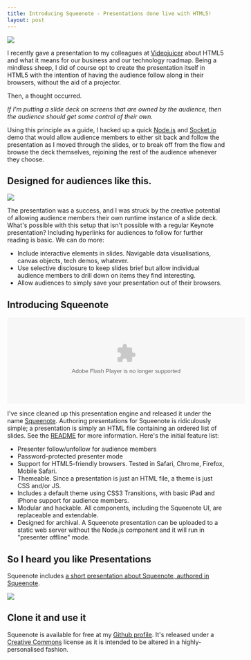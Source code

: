 ```yaml
---
title: Introducing Squeenote - Presentations done live with HTML5!
layout: post
---
```


<p><img src="http://img.skitch.com/20100624-eswfi1h9dym3qq1rp7whacekad.jpg"></p>

I recently gave a presentation to my colleagues at [Videojuicer][videojuicer] about HTML5 and what it means for our business and our technology roadmap. Being a mindless sheep, I did of course opt to create the presentation itself in HTML5 with the intention of having the audience follow along in their browsers, without the aid of a projector.

Then, a thought occurred.

*If I'm putting a slide deck on screens that are owned by the audience, then the audience should get some control of their own.*

Using this principle as a guide, I hacked up a quick [Node.js][node] and [Socket.io][sockets] demo that would allow audience members to either sit back and follow the presentation as I moved through the slides, or to break off from the flow and browse the deck themselves, rejoining the rest of the audience whenever they choose.

Designed for audiences like this.
---------------------------------

<p><a href="http://www.flickr.com/photos/chesh2000/380186134/" title="Photo by Jay Goldman"><img src="http://img.skitch.com/20100624-t71h39wqub8g1cr9752tnwirbx.jpg"></a></p>

The presentation was a success, and I was struck by the creative potential of allowing audience members their own runtime instance of a slide deck. What's possible with this setup that isn't possible with a regular Keynote presentation? Including hyperlinks for audiences to follow for further reading is basic. We can do more:

* Include interactive elements in slides. Navigable data visualisations, canvas objects, tech demos, whatever.
* Use selective disclosure to keep slides brief but allow individual audience members to drill down on items they find interesting.
* Allow audiences to simply save your presentation out of their browsers.

Introducing Squeenote
---------------------

<p><object width="550" height="199" classid="clsid:d27cdb6e-ae6d-11cf-96b8-444553540000" id="videojuicer_seed_demo_presentation_153"> <param name="movie" value="http://player.videojuicer.com/bootstrap.swf" /> <param name="allowfullscreen" value="true" /> <param name="allowscriptaccess" value="always" /> <param name="flashvars" value="seed_name=demo&presentation_id=153" /> <param name="name" value="videojuicer_seed_demo_presentation_153" /> <param name="wmode" value="transparent" /> <embed src="http://player.videojuicer.com/bootstrap.swf" type="application/x-shockwave-flash" allowscriptaccess="always" allowfullscreen="true" flashvars="seed_name=demo&presentation_id=153" width="550" height="199" name="videojuicer_seed_demo_presentation_153" wmode="transparent" /> </object></p>

I've since cleaned up this presentation engine and released it under the name [Squeenote][squeenote]. Authoring presentations for Squeenote is ridiculously simple; a presentation is simply an HTML file containing an ordered list of slides. See the [README][readme] for more information. Here's the initial feature list:

* Presenter follow/unfollow for audience members
* Password-protected presenter mode
* Support for HTML5-friendly browsers. Tested in Safari, Chrome, Firefox, Mobile Safari.
* Themeable. Since a presentation is just an HTML file, a theme is just CSS and/or JS.
* Includes a default theme using CSS3 Transitions, with basic iPad and iPhone support for audience members.
* Modular and hackable. All components, including the Squeenote UI, are replaceable and extendable.
* Designed for archival. A Squeenote presentation can be uploaded to a static web server without the Node.js component and it will run in "presenter offline" mode.

So I heard you like Presentations
---------------------------------

Squeenote includes [a short presentation about Squeenote, authored in Squeenote][presentation].

<p><a href="http://squeenote.angryamoeba.co.uk"><img src="http://img.skitch.com/20100624-g99kep5rqysh17qea3swd4658b.jpg"></a></p>

Clone it and use it
-------------------

Squeenote is available for free at my [Github profile][squeenote]. It's released under a [Creative Commons][cclicense] license as it is intended to be altered in a highly-personalised fashion.

[cclicense]: http://creativecommons.org/licenses/by/2.0/uk/
[readme]: http://github.com/danski/Squeenote/blob/master/readme.mdown
[node]: http://nodejs.org
[sockets]: http://socket.io
[videojuicer]: http://videojuicer.com
[squeenote]: http://github.com/danski/squeenote
[presentation]: http://squeenote.angryamoeba.co.uk